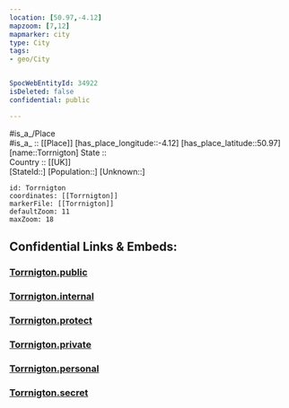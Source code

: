 ```yaml
---
location: [50.97,-4.12] 
mapzoom: [7,12] 
mapmarker: city 
type: City
tags:
- geo/City


SpocWebEntityId: 34922
isDeleted: false
confidential: public

---
```

#is_a_/Place  
#is_a_ :: [[Place]] 
[has_place_longitude::-4.12] 
[has_place_latitude::50.97] 
[name::Torrnigton] 
State ::  
Country :: [[UK]]  
[StateId::] 
[Population::] 
[Unknown::] 


```leaflet
id: Torrnigton
coordinates: [[Torrnigton]] 
markerFile: [[Torrnigton]] 
defaultZoom: 11 
maxZoom: 18
```


## Confidential Links & Embeds: 

### [Torrnigton.public](/_public/\Earth\Continent\Europe\Europe~North\UK\England\Regions~England\South_West_England\Devon,County\cities~Devon\Torridge\cities~TorridgeTorrnigton.public.md) 

### [Torrnigton.internal](/_internal/\Earth\Continent\Europe\Europe~North\UK\England\Regions~England\South_West_England\Devon,County\cities~Devon\Torridge\cities~TorridgeTorrnigton.internal.md) 

### [Torrnigton.protect](/_protect/\Earth\Continent\Europe\Europe~North\UK\England\Regions~England\South_West_England\Devon,County\cities~Devon\Torridge\cities~TorridgeTorrnigton.protect.md) 

### [Torrnigton.private](/_private/\Earth\Continent\Europe\Europe~North\UK\England\Regions~England\South_West_England\Devon,County\cities~Devon\Torridge\cities~TorridgeTorrnigton.private.md) 

### [Torrnigton.personal](/_personal/\Earth\Continent\Europe\Europe~North\UK\England\Regions~England\South_West_England\Devon,County\cities~Devon\Torridge\cities~TorridgeTorrnigton.personal.md) 

### [Torrnigton.secret](/_secret/\Earth\Continent\Europe\Europe~North\UK\England\Regions~England\South_West_England\Devon,County\cities~Devon\Torridge\cities~TorridgeTorrnigton.secret.md)

